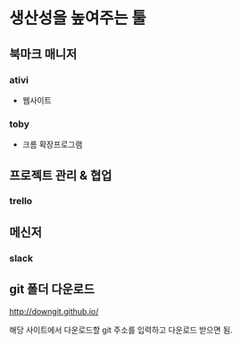 # 생산성을 높여주는 툴

## 북마크 매니저

### ativi 

- 웹사이트

### toby 

- 크롬 확장프로그램



## 프로젝트 관리 & 협업

### trello



## 메신저

### slack



## git 폴더 다운로드

http://downgit.github.io/

해당 사이트에서 다운로드할 git 주소를 입력하고 다운로드 받으면 됨.
